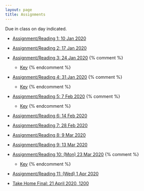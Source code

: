 ```yaml
---
layout: page
title: Assignments
---
```


Due in class on day indicated.

  - [Assignment/Reading 1: 10 Jan 2020](../Assignments/Assignment01/)
  - [Assignment/Reading 2: 17 Jan 2020](../Assignments/Assignment02/)
  - [Assignment/Reading 3: 24 Jan 2020](../Assignments/Assignment03/)
  {% comment %}
    - [Key](../Assignments/Assignment3Key.html)
  {% endcomment %}
  - [Assignment/Reading 4:  31 Jan 2020](../Assignments/Assignment04/)
    {% comment %}
    - [Key](../Assignments/Assignment4Key.html)
    {% endcomment %}
  - [Assignment/Reading 5: 7 Feb 2020](../Assignments/Assignment05/)
    {% comment %}
    - [Key](../Assignments/Assignment5Key.html)
    {% endcomment %}
  - [Assignment/Reading 6: 14 Feb 2020](../Assignments/Assignment06/)
  - [Assignment/Reading 7: 28 Feb 2020](../Assignments/Assignment07/)
  - [Assignment/Reading 8: 9 Mar 2020](../Assignments/Assignment08/)
  - [Assignment/Reading 9: 13 Mar 2020](../Assignments/Assignment09/)
  - [Assignment/Reading 10: (Mon) 23 Mar 2020](../Assignments/Assignment10/)
    {% comment %}
    - [Key](../Assignments/Assignment10key.html)
    {% endcomment %}
  - [Assignment/Reading 11: (Wed) 1 Apr 2020](../Assignments/Assignment11/)


  - [Take Home Final: 21 April 2020, 1200](../Assignments/TakeHome2020NoKey.pdf)
